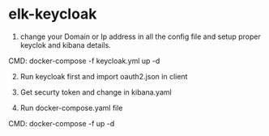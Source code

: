 # elk-keycloak
1) change your Domain or Ip address in all the config file and setup proper keyclok and kibana details.

CMD: docker-compose -f keycloak.yml up -d

2) Run keycloak first and import oauth2.json in client

3) Get securty token and change in kibana.yaml

4) Run docker-compose.yaml file

CMD: docker-compose -f  up -d
